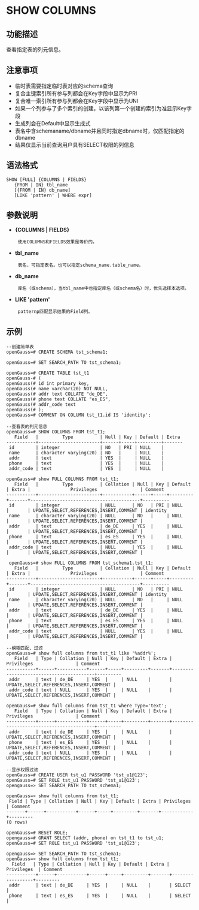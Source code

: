 # SHOW COLUMNS<a name="ZH-CN_TOPIC_0289900448"></a>

## 功能描述<a name="zh-cn_topic_0283137542_zh-cn_topic_0237122167_zh-cn_topic_0059778902_s86b6c9741c7741d3976c5e358e8d5486"></a>

查看指定表的列元信息。

## 注意事项<a name="zh-cn_topic_0283137542_zh-cn_topic_0237122167_zh-cn_topic_0059778902_sdd2da7fe44624eb99ee77013ff96c6bd"></a>

- 临时表需要指定临时表对应的schema查询
- 复合主键索引所有参与列都会在Key字段中显示为PRI
- 复合唯一索引所有参与列都会在Key字段中显示为UNI
- 如果一个列参与了多个索引的创建，以该列第一个创建的索引为准显示Key字段
- 生成列会在Default中显示生成式
- 表名中含schemaname/dbname并且同时指定dbname时，仅匹配指定的dbname
- 结果仅显示当前查询用户具有SELECT权限的列信息

## 语法格式<a name="zh-cn_topic_0283137542_zh-cn_topic_0237122167_zh-cn_topic_0059778902_se242be9719f44731b261539dbd42d7b9"></a>

```
SHOW [FULL] {COLUMNS | FIELDS}
   {FROM | IN} tbl_name
   [{FROM | IN} db_name]
   [LIKE 'pattern' | WHERE expr]
```

## 参数说明<a name="zh-cn_topic_0283137542_zh-cn_topic_0237122167_zh-cn_topic_0059778902_s06dfa4f09bfd4e0d9826a80e6a91b0a6"></a>

- **{COLUMNS | FIELDS}**

       使用COLUMNS和FIELDS效果是等价的。

- **tbl_name**
  
       表名，可指定表名。也可以指定schema_name.table_name。

- **db_name**

       库名（或schema），当tbl_name中也指定库名（或schema名）时，优先选择本选项。

- **LIKE 'pattern'**

       patternp匹配显示结果的Field列。

## 示例<a name="zh-cn_topic_0283137542_zh-cn_topic_0237122167_zh-cn_topic_0059778902_sfff14489321642278317cf06cd89810d"></a>

```
--创建简单表
openGauss=# CREATE SCHEMA tst_schema1;

openGauss=# SET SEARCH_PATH TO tst_schema1;

openGauss=# CREATE TABLE tst_t1
openGauss-# (
openGauss(# id int primary key,
openGauss(# name varchar(20) NOT NULL,
openGauss(# addr text COLLATE "de_DE",
openGauss(# phone text COLLATE "es_ES",
openGauss(# addr_code text
openGauss(# );
openGauss=# COMMENT ON COLUMN tst_t1.id IS 'identity';

--查看表的列元信息
openGauss=# SHOW COLUMNS FROM tst_t1;
   Field   |         Type          | Null | Key | Default | Extra 
-----------+-----------------------+------+-----+---------+-------
 id        | integer               | NO   | PRI | NULL    | 
 name      | character varying(20) | NO   |     | NULL    | 
 addr      | text                  | YES  |     | NULL    | 
 phone     | text                  | YES  |     | NULL    | 
 addr_code | text                  | YES  |     | NULL    | 

openGauss=# show FULL COLUMNS FROM tst_t1;
   Field   |         Type          | Collation | Null | Key | Default | Extra |               Privileges                | Comment  
-----------+-----------------------+-----------+------+-----+---------+-------+-----------------------------------------+----------
 id        | integer               | NULL      | NO   | PRI | NULL    |       | UPDATE,SELECT,REFERENCES,INSERT,COMMENT | identity
 name      | character varying(20) | NULL      | NO   |     | NULL    |       | UPDATE,SELECT,REFERENCES,INSERT,COMMENT | 
 addr      | text                  | de_DE     | YES  |     | NULL    |       | UPDATE,SELECT,REFERENCES,INSERT,COMMENT | 
 phone     | text                  | es_ES     | YES  |     | NULL    |       | UPDATE,SELECT,REFERENCES,INSERT,COMMENT | 
 addr_code | text                  | NULL      | YES  |     | NULL    |       | UPDATE,SELECT,REFERENCES,INSERT,COMMENT | 
 
 openGauss=# show FULL COLUMNS FROM tst_schema1.tst_t1;
   Field   |         Type          | Collation | Null | Key | Default | Extra |               Privileges                | Comment  
-----------+-----------------------+-----------+------+-----+---------+-------+-----------------------------------------+----------
 id        | integer               | NULL      | NO   | PRI | NULL    |       | UPDATE,SELECT,REFERENCES,INSERT,COMMENT | identity
 name      | character varying(20) | NULL      | NO   |     | NULL    |       | UPDATE,SELECT,REFERENCES,INSERT,COMMENT | 
 addr      | text                  | de_DE     | YES  |     | NULL    |       | UPDATE,SELECT,REFERENCES,INSERT,COMMENT | 
 phone     | text                  | es_ES     | YES  |     | NULL    |       | UPDATE,SELECT,REFERENCES,INSERT,COMMENT | 
 addr_code | text                  | NULL      | YES  |     | NULL    |       | UPDATE,SELECT,REFERENCES,INSERT,COMMENT | 
 
--模糊匹配、过滤
openGauss=# show full columns from tst_t1 like '%addr%';
   Field   | Type | Collation | Null | Key | Default | Extra |               Privileges                | Comment 
-----------+------+-----------+------+-----+---------+-------+-----------------------------------------+---------
 addr      | text | de_DE     | YES  |     | NULL    |       | UPDATE,SELECT,REFERENCES,INSERT,COMMENT | 
 addr_code | text | NULL      | YES  |     | NULL    |       | UPDATE,SELECT,REFERENCES,INSERT,COMMENT | 
 
openGauss=# show full columns from tst_t1 where Type='text';
   Field   | Type | Collation | Null | Key | Default | Extra |               Privileges                | Comment 
-----------+------+-----------+------+-----+---------+-------+-----------------------------------------+---------
 addr      | text | de_DE     | YES  |     | NULL    |       | UPDATE,SELECT,REFERENCES,INSERT,COMMENT | 
 phone     | text | es_ES     | YES  |     | NULL    |       | UPDATE,SELECT,REFERENCES,INSERT,COMMENT | 
 addr_code | text | NULL      | YES  |     | NULL    |       | UPDATE,SELECT,REFERENCES,INSERT,COMMENT | 

--显示权限过滤
openGauss=# CREATE USER tst_u1 PASSWORD 'tst_u1@123';
openGauss=# SET ROLE tst_u1 PASSWORD 'tst_u1@123';
opengauss=> SET SEARCH_PATH TO tst_schema1;

openGauss=> show full columns from tst_t1;
 Field | Type | Collation | Null | Key | Default | Extra | Privileges | Comment 
-------+------+-----------+------+-----+---------+-------+------------+---------
(0 rows)

openGauss=# RESET ROLE;
opengauss=# GRANT SELECT (addr, phone) on tst_t1 to tst_u1;
openGauss=# SET ROLE tst_u1 PASSWORD 'tst_u1@123';

opengauss=> SET SEARCH_PATH TO tst_schema1;
openGauss=> show full columns from tst_t1;
  Field   | Type | Collation | Null | Key | Default | Extra | Privileges  | Comment 
-----------+------+-----------+------+-----+---------+-------+------------------+---------
 addr      | text | de_DE     | YES  |     | NULL    |       | SELECT     | 
 phone     | text | es_ES     | YES  |     | NULL    |       | SELECT     | 
 
```